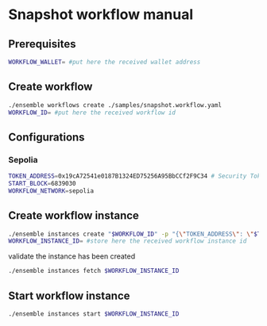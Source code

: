 # Snapshot workflow manual

## Prerequisites

```bash
WORKFLOW_WALLET= #put here the received wallet address 
```

## Create workflow

```bash
./ensemble workflows create ./samples/snapshot.workflow.yaml
WORKFLOW_ID= #put here the received workflow id
```

## Configurations

### Sepolia

```bash
TOKEN_ADDRESS=0x19cA72541e0187B1324ED75256A95BbCCf2F9C34 # Security Token
START_BLOCK=6839030
WORKFLOW_NETWORK=sepolia
```

## Create workflow instance

```bash
./ensemble instances create "$WORKFLOW_ID" -p "{\"TOKEN_ADDRESS\": \"$TOKEN_ADDRESS\", \"WORKFLOW_NETWORK\": \"$WORKFLOW_NETWORK\", \"WORKFLOW_WALLET\": \"$WORKFLOW_WALLET\", \"START_BLOCK\": \"$START_BLOCK\"}"
WORKFLOW_INSTANCE_ID= #store here the received workflow instance id
```

validate the instance has been created

```bash
./ensemble instances fetch $WORKFLOW_INSTANCE_ID
```

## Start workflow instance

```bash
./ensemble instances start $WORKFLOW_INSTANCE_ID
```
